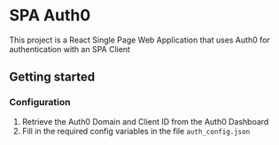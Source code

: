 # SPA Auth0 
This project is a React Single Page Web Application that uses Auth0 for authentication with an SPA Client

## Getting started 
### Configuration 
1. Retrieve the Auth0 Domain and Client ID from the Auth0 Dashboard 
2. Fill in the required config variables in the file ``auth_config.json``

##